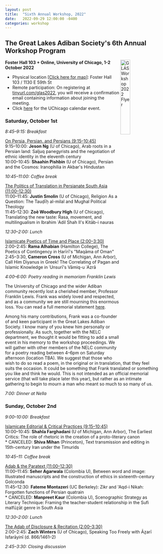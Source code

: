 ```yaml
---
layout: post
title:  "Sixth Annual Workshop, 2022"
date:   2022-09-29 12:00:00 -0400
categories: workshop
---
```




## The Great Lakes Adiban Society's 6th Annual Workshop Program

<a href="https://scontent-msp1-1.xx.fbcdn.net/v/t39.30808-6/308451709_509990947798180_7691661021364631008_n.jpg?_nc_cat=111&ccb=1-7&_nc_sid=730e14&_nc_ohc=F8GVlW7YNx4AX9KZY8W&tn=WBf9Z-LdrbuhEz9U&_nc_ht=scontent-msp1-1.xx&oh=00_AT-kWGxz8rXmRaYaQOLJKo-6Dx1JPXp7mQ2jODiO1quejQ&oe=633AF29D">
<img
src="https://scontent-msp1-1.xx.fbcdn.net/v/t39.30808-6/308451709_509990947798180_7691661021364631008_n.jpg?_nc_cat=111&ccb=1-7&_nc_sid=730e14&_nc_ohc=F8GVlW7YNx4AX9KZY8W&tn=WBf9Z-LdrbuhEz9U&_nc_ht=scontent-msp1-1.xx&oh=00_AT-kWGxz8rXmRaYaQOLJKo-6Dx1JPXp7mQ2jODiO1quejQ&oe=633AF29D" 
alt="GLAS Workshop 2022 Flyer" 
align="right"
width="25%">
</a>

**Foster Hall 103 + Online, University of Chicago, 1-2 October 2022**


- Physical location [[Click here for map](https://maps.uchicago.edu/location/foster-hall/)]: Foster Hall 103 / 1130 E 59th St
- Remote participation: On registering at [tinyurl.com/glas2022](http://tinyurl.com/glas2022), you will receive a confirmation email containing information about joining the meeting.
- Click [here](https://events.uchicago.edu/event/170547-great-lakes-adiban-society-annual-workshop) for the UChicago calendar event.

### Saturday, October 1st

*8:45–9:15: Breakfast*

<u>On Persia, Persian, and Persians (9:15–10:45)</u>  
9:15–10:00: **Jeson Ng** (U of Chicago), Arab roots in a Persian land: Saljuq panegyrists and the negotiation of ethnic identity in the eleventh century  
10:00–10:45: **Shaahin Pishbin** (U of Chicago), Persian and the Cosmos: Iranophilia in Akbar's Hindustan

*10:45–11:00: Coffee break*

<u>The Politics of Translation in Persianate South Asia (11:00–12:30)</u>  
11:00–11:45: **Justin Smolin** (U of Chicago), Religion As a Question: The Tauḍīḥ al-milal and Mughal Political Theology  
11:45–12:30: **Zoë Woodbury High** (U of Chicago), Translating the new taste: Rasa, movement, and multilingualism in Ibrahim ʿAdil Shah II's
Kitāb-i nauras

*12:30–2:00: Lunch*

<u>Islamicate Poetics of Time and Place (2:00–3:30)</u>  
2:00–2:45: **Rama Alhabian** (Hamilton College), The Poetics of Contingency in Ḥarīrī's "Maqāma of Oman"  
2:45–3:30, **Cameron Cross** (U of Michigan, Ann Arbor), Call Him Diyanus in Greek! The Correlating of Pagan and Islamic Knowledge in
ʿUnsurī's Vāmiq-u ʿAzrā

*4:00–6:00: Poetry reading in memoriam Franklin Lewis*

The University of Chicago and the wider Adiban community recently lost a cherished member, Professor Franklin Lewis. Frank was widely loved and respected, and as a community we are still mourning this enormous loss. You can read a full memorial statement [here](https://nelc.uchicago.edu/memorial-statement-franklin-lewis).

Among his many contributions, Frank was a co-founder of and keen participant in the Great Lakes Adiban Society. I know many of you knew him personally or professionally. As such, together with the NELC department, we thought it would be fitting to add a small event in his memory to the workshop proceedings. We will gather with other members of the NELC community for a poetry reading between 4–6pm on Saturday afternoon (location TBA). We suggest that those who wish to do so read a poem, in the original or in translation, that they feel suits the occasion. It could be something that Frank translated or something you like and think he would. This is not intended as an official memorial service (that will take place later this year), but rather as an intimate gathering to begin to mourn a man who meant so much to so many of us.

*7:00: Dinner at Nella*

### Sunday, October 2nd

*9:00–10:00: Breakfast*

<u>Islamicate Editorial & Critical Practices (9:15–10:45)</u>  
10:00–10:45: **Shahla Farghadani** (U of Michigan, Ann Arbor), The Earliest Critics: The role of rhetoric in the creation of a proto-literary canon  
\* CANCELED: **Shiva Mihan** (Princeton), Text transmission and editing in 15th-century Iran under the Timurids

*10:45–11: Coffee break*

<u>Adab & the Paratext (11:00–12:30)</u>  
11:00–11:45: **Seher Agarwala** (Colombia U), Between word and image: Illustrated manuscripts and the construction of ethics in sixteenth-century Golconda  
11:45–12:30: **Fateme Montazeri** (UC Berkeley): Zikr and 'Aqd-i Nikah: Forgotten functions of Persian quatrain  
\* CANCELED: **Manpreet Kaur** (Colombia U), Scenographic Strategy as Literary Technique: Framing the teacher-student relationship in the Sufi malfūẓāt genre in South Asia

*12:30–2:00: Lunch*

<u>The Adab of Disclosure & Recitation (2:00–3:30)</u>  
2:00–2:45: **Zach Winters** (U of Chicago), Speaking Too Freely with Āẕarī Isfarāyinī (d. 866/1461–2)  

*2:45–3:30: Closing discussion*

